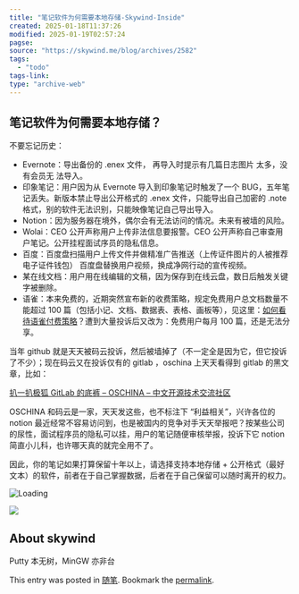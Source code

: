 ```yaml
---
title: "笔记软件为何需要本地存储-Skywind-Inside"
created: 2025-01-18T11:37:26
modified: 2025-01-19T02:57:24
pagse:
source: "https://skywind.me/blog/archives/2582"
tags:
  - "todo"
tags-link:
type: "archive-web"
---
```


## 笔记软件为何需要本地存储？

不要忘记历史：

- Evernote：导出备份的 .enex 文件， 再导入时提示有几篇日志图片 太多，没有会员无 法导入。
- 印象笔记：用户因为从 Evernote 导入到印象笔记时触发了一个 BUG，五年笔 记丢失。新版本禁止导出公开格式的 .enex 文件，只能导出自己加密的 .note 格式，别的软件无法识别，只能映像笔记自己导出导入。
- Notion：因为服务器在境外，偶尔会有无法访问的情况。未来有被墙的风险。
- Wolai：CEO 公开声称用户上传非法信息要报警。CEO 公开声称自己审查用户笔记。公开挂程面试序员的隐私信息。
- 百度：百度盘扫描用户上传文件并做精准广告推送（上传证件图片的人被推荐电子证件钱包） 百度盘替换用户视频，换成净网行动的宣传视频。
- 某在线文档：用户用在线编辑的文稿，因为保存到在线云盘，数日后触发关键字被删除。
- 语雀：本来免费的，近期突然宣布新的收费策略，规定免费用户总文档数量不能超过 100 篇（包括小记、文档、数据表、表格、画板等），见这里：[如何看待语雀付费策略](https://www.zhihu.com/question/562238887)？遭到大量投诉后又改为：免费用户每月 100 篇，还是无法分享。

当年 github 就是天天被码云投诉，然后被墙掉了（不一定全是因为它，但它投诉了不少）；现在码云又在投诉仅有的 gitlab ，oschina 上天天看得到 gitlab 的黑文章，比如：

[扒一扒极狐 GitLab 的底裤 – OSCHINA – 中文开源技术交流社区](https://www.oschina.net/news/201455)

OSCHINA 和码云是一家，天天发这些，也不标注下 “利益相关”，兴许各位的 notion 最近经常不容易访问到，也是被国内的竞争对手天天举报吧？按某些公司的尿性，面试程序员的隐私可以挂，用户的笔记随便审核举报，投诉下它 notion 简直小儿科，也许哪天真的就完全用不了。

因此，你的笔记如果打算保留十年以上，请选择支持本地存储 + 公开格式（最好文本）的软件，前者在于自己掌握数据，后者在于自己保留可以随时离开的权力。

![Loading](https://skywind.me/blog/wp-content/plugins/page-views-count/ajax-loader-2x.gif)

![](https://secure.gravatar.com/avatar/eabe30c7f0aa495e1ac87a68027f2d74?s=60&d=mystery&r=g)

## About skywind

Putty 本无树，MinGW 亦非台

This entry was posted in [随笔](https://skywind.me/blog/topics/casual). Bookmark the [permalink](https://skywind.me/blog/archives/2582 "Permalink to 笔记软件为何需要本地存储？").
